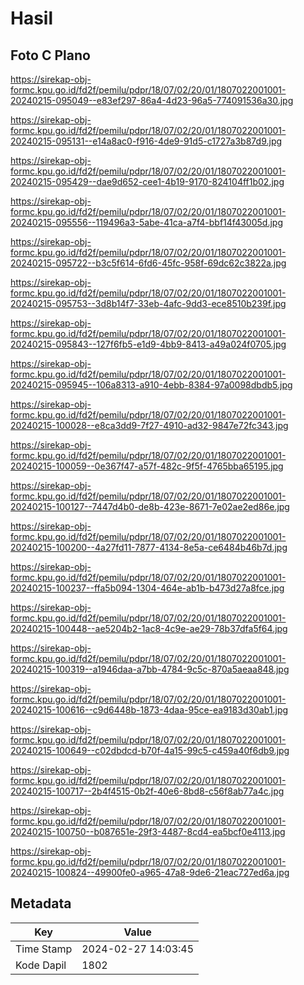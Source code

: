 # Hasil

## Foto C Plano

https://sirekap-obj-formc.kpu.go.id/fd2f/pemilu/pdpr/18/07/02/20/01/1807022001001-20240215-095049--e83ef297-86a4-4d23-96a5-774091536a30.jpg

https://sirekap-obj-formc.kpu.go.id/fd2f/pemilu/pdpr/18/07/02/20/01/1807022001001-20240215-095131--e14a8ac0-f916-4de9-91d5-c1727a3b87d9.jpg

https://sirekap-obj-formc.kpu.go.id/fd2f/pemilu/pdpr/18/07/02/20/01/1807022001001-20240215-095429--dae9d652-cee1-4b19-9170-824104ff1b02.jpg

https://sirekap-obj-formc.kpu.go.id/fd2f/pemilu/pdpr/18/07/02/20/01/1807022001001-20240215-095556--119496a3-5abe-41ca-a7f4-bbf14f43005d.jpg

https://sirekap-obj-formc.kpu.go.id/fd2f/pemilu/pdpr/18/07/02/20/01/1807022001001-20240215-095722--b3c5f614-6fd6-45fc-958f-69dc62c3822a.jpg

https://sirekap-obj-formc.kpu.go.id/fd2f/pemilu/pdpr/18/07/02/20/01/1807022001001-20240215-095753--3d8b14f7-33eb-4afc-9dd3-ece8510b239f.jpg

https://sirekap-obj-formc.kpu.go.id/fd2f/pemilu/pdpr/18/07/02/20/01/1807022001001-20240215-095843--127f6fb5-e1d9-4bb9-8413-a49a024f0705.jpg

https://sirekap-obj-formc.kpu.go.id/fd2f/pemilu/pdpr/18/07/02/20/01/1807022001001-20240215-095945--106a8313-a910-4ebb-8384-97a0098dbdb5.jpg

https://sirekap-obj-formc.kpu.go.id/fd2f/pemilu/pdpr/18/07/02/20/01/1807022001001-20240215-100028--e8ca3dd9-7f27-4910-ad32-9847e72fc343.jpg

https://sirekap-obj-formc.kpu.go.id/fd2f/pemilu/pdpr/18/07/02/20/01/1807022001001-20240215-100059--0e367f47-a57f-482c-9f5f-4765bba65195.jpg

https://sirekap-obj-formc.kpu.go.id/fd2f/pemilu/pdpr/18/07/02/20/01/1807022001001-20240215-100127--7447d4b0-de8b-423e-8671-7e02ae2ed86e.jpg

https://sirekap-obj-formc.kpu.go.id/fd2f/pemilu/pdpr/18/07/02/20/01/1807022001001-20240215-100200--4a27fd11-7877-4134-8e5a-ce6484b46b7d.jpg

https://sirekap-obj-formc.kpu.go.id/fd2f/pemilu/pdpr/18/07/02/20/01/1807022001001-20240215-100237--ffa5b094-1304-464e-ab1b-b473d27a8fce.jpg

https://sirekap-obj-formc.kpu.go.id/fd2f/pemilu/pdpr/18/07/02/20/01/1807022001001-20240215-100448--ae5204b2-1ac8-4c9e-ae29-78b37dfa5f64.jpg

https://sirekap-obj-formc.kpu.go.id/fd2f/pemilu/pdpr/18/07/02/20/01/1807022001001-20240215-100319--a1946daa-a7bb-4784-9c5c-870a5aeaa848.jpg

https://sirekap-obj-formc.kpu.go.id/fd2f/pemilu/pdpr/18/07/02/20/01/1807022001001-20240215-100616--c9d6448b-1873-4daa-95ce-ea9183d30ab1.jpg

https://sirekap-obj-formc.kpu.go.id/fd2f/pemilu/pdpr/18/07/02/20/01/1807022001001-20240215-100649--c02dbdcd-b70f-4a15-99c5-c459a40f6db9.jpg

https://sirekap-obj-formc.kpu.go.id/fd2f/pemilu/pdpr/18/07/02/20/01/1807022001001-20240215-100717--2b4f4515-0b2f-40e6-8bd8-c56f8ab77a4c.jpg

https://sirekap-obj-formc.kpu.go.id/fd2f/pemilu/pdpr/18/07/02/20/01/1807022001001-20240215-100750--b087651e-29f3-4487-8cd4-ea5bcf0e4113.jpg

https://sirekap-obj-formc.kpu.go.id/fd2f/pemilu/pdpr/18/07/02/20/01/1807022001001-20240215-100824--49900fe0-a965-47a8-9de6-21eac727ed6a.jpg


## Metadata

| Key        | Value               |
| ---------- | ------------------- |
| Time Stamp | 2024-02-27 14:03:45 |
| Kode Dapil | 1802                |



